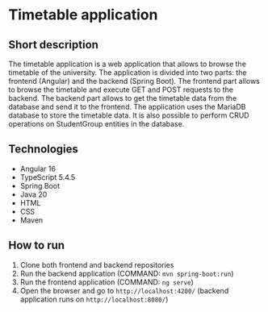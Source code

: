 # Timetable application

## Short description
The timetable application is a web application that allows to browse the timetable of the university. The application is divided into two parts: the frontend (Angular) and the backend (Spring Boot). The frontend part allows to browse the timetable and execute GET and POST requests to the backend. The backend part allows to get the timetable data from the database and send it to the frontend. The application uses the MariaDB database to store the timetable data.
It is also possible to perform CRUD operations on StudentGroup entities in the database.

## Technologies
- Angular 16
- TypeScript 5.4.5
- Spring Boot
- Java 20
- HTML
- CSS
- Maven

## How to run
1. Clone both frontend and backend repositories
2. Run the backend application (COMMAND: `mvn spring-boot:run`)
3. Run the frontend application (COMMAND: `ng serve`)
4. Open the browser and go to `http://localhost:4200/` (backend application runs on `http://localhost:8080/`)